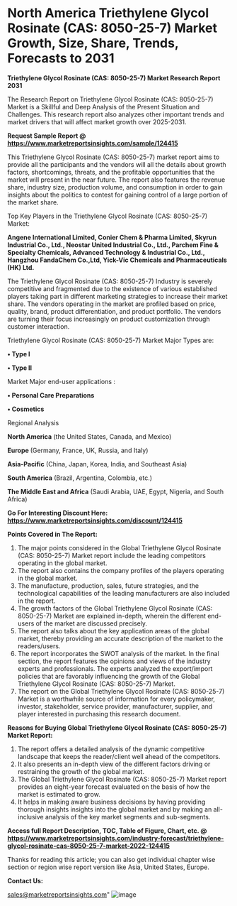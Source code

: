 # North America Triethylene Glycol Rosinate (CAS: 8050-25-7) Market Growth, Size, Share, Trends, Forecasts to 2031

<strong>Triethylene Glycol Rosinate (CAS: 8050-25-7) Market Research Report 2031</strong>

The Research Report on Triethylene Glycol Rosinate (CAS: 8050-25-7) Market is a Skillful and Deep Analysis of the Present Situation and Challenges. This research report also analyzes other important trends and market drivers that will affect market growth over 2025-2031.

<strong>Request Sample Report @ <a href=https://www.marketreportsinsights.com/sample/124415>https://www.marketreportsinsights.com/sample/124415</a></strong>

This Triethylene Glycol Rosinate (CAS: 8050-25-7) market report aims to provide all the participants and the vendors will all the details about growth factors, shortcomings, threats, and the profitable opportunities that the market will present in the near future. The report also features the revenue share, industry size, production volume, and consumption in order to gain insights about the politics to contest for gaining control of a large portion of the market share.

Top Key Players in the Triethylene Glycol Rosinate (CAS: 8050-25-7) Market:

<strong>Angene International Limited, Conier Chem & Pharma Limited, Skyrun Industrial Co., Ltd., Neostar United Industrial Co., Ltd., Parchem Fine & Specialty Chemicals, Advanced Technology & Industrial Co., Ltd., Hangzhou FandaChem Co.,Ltd, Yick-Vic Chemicals and Pharmaceuticals (HK) Ltd.</strong>

The Triethylene Glycol Rosinate (CAS: 8050-25-7) Industry is severely competitive and fragmented due to the existence of various established players taking part in different marketing strategies to increase their market share. The vendors operating in the market are profiled based on price, quality, brand, product differentiation, and product portfolio. The vendors are turning their focus increasingly on product customization through customer interaction.

Triethylene Glycol Rosinate (CAS: 8050-25-7) Market Major Types are:

<strong>• Type I

• Type II</strong>

Market Major end-user applications :

<strong>• Personal Care Preparations

• Cosmetics</strong>

Regional Analysis

</u><strong><b>North America</b></strong> (the United States, Canada, and Mexico)

<strong><b>Europe </b></strong>(Germany, France, UK, Russia, and Italy)

<strong><b>Asia-Pacific</b></strong> (China, Japan, Korea, India, and Southeast Asia)

<strong><b>South America</b></strong> (Brazil, Argentina, Colombia, etc.)

<strong><b>The Middle East and Africa</b></strong> (Saudi Arabia, UAE, Egypt, Nigeria, and South Africa)

<strong>Go For Interesting Discount Here: <a href=https://www.marketreportsinsights.com/discount/124415>https://www.marketreportsinsights.com/discount/124415</a></strong>

<strong>Points Covered in The Report:</strong>
<ol>
  <li>The major points considered in the Global Triethylene Glycol Rosinate (CAS: 8050-25-7) Market report include the leading competitors operating in the global market.</li>
  <li>The report also contains the company profiles of the players operating in the global market.</li>
  <li>The manufacture, production, sales, future strategies, and the technological capabilities of the leading manufacturers are also included in the report.</li>
  <li>The growth factors of the Global Triethylene Glycol Rosinate (CAS: 8050-25-7) Market are explained in-depth, wherein the different end-users of the market are discussed precisely.</li>
  <li>The report also talks about the key application areas of the global market, thereby providing an accurate description of the market to the readers/users.</li>
  <li>The report incorporates the SWOT analysis of the market. In the final section, the report features the opinions and views of the industry experts and professionals. The experts analyzed the export/import policies that are favorably influencing the growth of the Global Triethylene Glycol Rosinate (CAS: 8050-25-7) Market.</li>
  <li>The report on the Global Triethylene Glycol Rosinate (CAS: 8050-25-7) Market is a worthwhile source of information for every policymaker, investor, stakeholder, service provider, manufacturer, supplier, and player interested in purchasing this research document.</li>
</ol>
<strong>Reasons for Buying Global Triethylene Glycol Rosinate (CAS: 8050-25-7) Market Report:</strong>

<ol>
  <li>The report offers a detailed analysis of the dynamic competitive landscape that keeps the reader/client well ahead of the competitors.</li>
  <li>It also presents an in-depth view of the different factors driving or restraining the growth of the global market.</li>
  <li>The Global Triethylene Glycol Rosinate (CAS: 8050-25-7) Market report provides an eight-year forecast evaluated on the basis of how the market is estimated to grow.</li>
  <li>It helps in making aware business decisions by having providing thorough insights insights into the global market and by making an all-inclusive analysis of the key market segments and sub-segments.</li>
</ol>
<strong>Access full Report Description, TOC, Table of Figure, Chart, etc. @ <a href=https://www.marketreportsinsights.com/industry-forecast/triethylene-glycol-rosinate-cas-8050-25-7-market-2022-124415>https://www.marketreportsinsights.com/industry-forecast/triethylene-glycol-rosinate-cas-8050-25-7-market-2022-124415</a></strong>


Thanks for reading this article; you can also get individual chapter wise section or region wise report version like Asia, United States, Europe.

<strong>Contact Us:</strong>

sales@marketreportsinsights.com"
![image](https://github.com/user-attachments/assets/99cab6b6-0b37-4594-a7bf-20822d4c6c0c)
